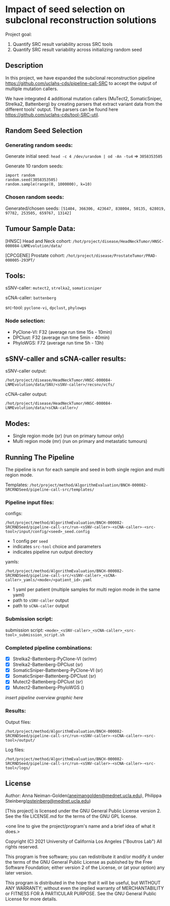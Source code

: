 # Impact of seed selection on subclonal reconstruction solutions

Project goal:
1. Quantify SRC result variability across SRC tools
2. Quantify SRC result variability across initializing random seed


## Description

In this project, we have expanded the subclonal reconstruction pipeline https://github.com/uclahs-cds/pipeline-call-SRC to accept the output of multiple mutation callers.

We have integrated 4 additional mutation callers (MuTect2, SomaticSniper, Strelka2, Battenberg) by creating parsers that extract variant data from the different tools' output. The parsers can be found here https://github.com/uclahs-cds/tool-SRC-util.   

## Random Seed Selection

### Generating random seeds:

Generate initial seed:
`head -c 4 /dev/urandom | od -An -tu4` => `3058353505`

Generate 10 random seeds:

```
import random
random.seed(3058353505)
random.sample(range(0, 1000000), k=10)
```

### Chosen random seeds:

Generated/chosen seeds:
`[51404, 366306, 423647, 838004, 50135, 628019, 97782, 253505, 659767, 13142]`

## Tumour Sample Data:

[HNSC] Head and Neck cohort: `/hot/project/disease/HeadNeckTumor/HNSC-000084-LNMEvolution/data/`

[CPCGENE] Prostate cohort: `/hot/project/disease/ProstateTumor/PRAD-000005-293PT/`

## Tools:

sSNV-caller: `mutect2`, `strelka2`, `somaticsniper`

sCNA-caller: `battenberg`

src-tool: `pyclone-vi`, `dpclust`, `phylowgs` 

### Node selection:
- PyClone-VI: F32 (average run time 15s - 10min)
- DPClust: F32 (average run time 5min - 40min)
- PhyloWGS: F72 (average run time 5h - 13h)

## sSNV-caller and sCNA-caller results:

sSNV-caller output: 

`/hot/project/disease/HeadNeckTumor/HNSC-000084-LNMEvolution/data/SNV/<sSNV-caller>/recsnv/vcfs/` 

cCNA-caller output: 

`/hot/project/disease/HeadNeckTumor/HNSC-000084-LNMEvolution/data/<sCNA-caller>/`


## Modes:
- Single region mode (sr) (run on primary tumour only)
- Multi region mode (mr) (run on primary and metastatic tumours)

## Running The Pipeline

The pipeline is run for each sample and seed in both single region and multi region mode.

Templates: `/hot/project/method/AlgorithmEvaluation/BNCH-000082-SRCRNDSeed/pipeline-call-src/templates/`

### Pipeline input files:
configs: 

`/hot/project/method/AlgorithmEvaluation/BNCH-000082-SRCRNDSeed/pipeline-call-src/run-<sSNV-caller>-<sCNA-caller>-<src-tool>/input/config/<seed>_seed.config`

- 1 config per `seed`
- indicates `src-tool` choice and parameters
- indicates pipeline run output directory


yamls: 

`/hot/project/method/AlgorithmEvaluation/BNCH-000082-SRCRNDSeed/pipeline-call-src/<sSNV-caller>_<sCNA-caller>_yamls/<mode>/<patient_id>.yaml`

- 1 yaml per patient (multiple samples for multi region mode in the same yaml)
- path to `sSNV-caller` output
- path to `sCNA-caller` output

### Submission script:
submission script: `<mode>_<sSNV-caller>_<sCNA-caller>_<src-tool>_submission_script.sh`

### Completed pipeline combinations:

- [x] Strelka2-Battenberg-PyClone-VI (sr/mr)
- [x] Strelka2-Battenberg-DPClust (sr)
- [x] SomaticSniper-Battenberg-PyClone-VI (sr)
- [x] SomaticSniper-Battenberg-DPClust (sr)
- [x] Mutect2-Battenberg-DPClust (sr)
- [x] Mutect2-Battenberg-PhyloWGS ()

*insert pipeline overview graphic here*

### Results:

Output files:

`/hot/project/method/AlgorithmEvaluation/BNCH-000082-SRCRNDSeed/pipeline-call-src/run-<sSNV-caller>-<sCNA-caller>-<src-tool>/output/`

Log files:

`/hot/project/method/AlgorithmEvaluation/BNCH-000082-SRCRNDSeed/pipeline-call-src/run-<sSNV-caller>-<sCNA-caller>-<src-tool>/logs/`


## License

Author: Anna Neiman-Golden(aneimangolden@mednet.ucla.edu), Philippa Steinberg(psteinberg@mednet.ucla.edu)

[This project] is licensed under the GNU General Public License version 2. See the file LICENSE.md for the terms of the GNU GPL license.

<one line to give the project/program's name and a brief idea of what it does.>

Copyright (C) 2021 University of California Los Angeles ("Boutros Lab") All rights reserved.

This program is free software; you can redistribute it and/or modify it under the terms of the GNU General Public License as published by the Free Software Foundation; either version 2 of the License, or (at your option) any later version.

This program is distributed in the hope that it will be useful, but WITHOUT ANY WARRANTY; without even the implied warranty of MERCHANTABILITY or FITNESS FOR A PARTICULAR PURPOSE. See the GNU General Public License for more details.